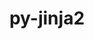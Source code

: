 ---
title: "py-jinja2"
layout: cache
categories: [package, develop-2025-03-23]
meta: {"compilers": ["apple-clang@=16.0.0", "gcc@=11.1.0", "gcc@=11.4.0", "gcc@=13.2.0", "oneapi@=2024.2.1"], "num_specs": 16, "num_specs_by_stack": {"data-vis-sdk": 1, "e4s": 4, "e4s-neoverse-v2": 1, "e4s-oneapi": 3, "hep": 1, "ml-darwin-aarch64-mps": 2, "ml-linux-aarch64-cpu": 2, "ml-linux-aarch64-cuda": 2, "ml-linux-x86_64-cpu": 2, "ml-linux-x86_64-cuda": 2, "root": 16}, "oss": ["sequoia", "ubuntu20.04", "ubuntu22.04", "ubuntu24.04"], "platforms": ["darwin", "linux"], "stacks": ["data-vis-sdk", "e4s", "e4s-neoverse-v2", "e4s-oneapi", "hep", "ml-darwin-aarch64-mps", "ml-linux-aarch64-cpu", "ml-linux-aarch64-cuda", "ml-linux-x86_64-cpu", "ml-linux-x86_64-cuda", "root"], "targets": ["aarch64", "neoverse_v2", "x86_64_v3"], "versions": ["3.1.4"]}
spec_details: [{"compiler": "oneapi@=2024.2.1", "hash": "3vwquf3va376vpkrdf52omiellzivfjc", "os": "ubuntu22.04", "platform": "linux", "size": "-", "stacks": ["e4s-oneapi", "root"], "target": "x86_64_v3", "variants": ["build_system=python_pip", "~i18n"], "versions": ["3.1.4"]}, {"compiler": "gcc@=11.1.0", "hash": "5ka6gdug4ktyzuvp7d6x7vqattcic3br", "os": "ubuntu20.04", "platform": "linux", "size": "-", "stacks": ["data-vis-sdk", "root"], "target": "x86_64_v3", "variants": ["build_system=python_pip", "~i18n"], "versions": ["3.1.4"]}, {"compiler": "gcc@=13.2.0", "hash": "7a7kjtkco27clxlxfsby2yhdjszp2fuk", "os": "ubuntu24.04", "platform": "linux", "size": "-", "stacks": ["ml-linux-aarch64-cpu", "ml-linux-aarch64-cuda", "root"], "target": "aarch64", "variants": ["build_system=python_pip", "~i18n"], "versions": ["3.1.4"]}, {"compiler": "gcc@=11.4.0", "hash": "7rwfp7oy2d2qid57uu5kelfk2xvuxjgq", "os": "ubuntu22.04", "platform": "linux", "size": "-", "stacks": ["e4s", "root"], "target": "x86_64_v3", "variants": ["build_system=python_pip", "~i18n"], "versions": ["3.1.4"]}, {"compiler": "gcc@=11.4.0", "hash": "aw7wgzyl2lixvnerfqun3mu6z7p2dndb", "os": "ubuntu22.04", "platform": "linux", "size": "-", "stacks": ["hep", "root"], "target": "x86_64_v3", "variants": ["build_system=python_pip", "~i18n"], "versions": ["3.1.4"]}, {"compiler": "gcc@=13.2.0", "hash": "b4xir7krzrswcr47v7wsnp7hvv6k4pca", "os": "ubuntu24.04", "platform": "linux", "size": "-", "stacks": ["ml-linux-x86_64-cpu", "ml-linux-x86_64-cuda", "root"], "target": "x86_64_v3", "variants": ["build_system=python_pip", "~i18n"], "versions": ["3.1.4"]}, {"compiler": "gcc@=13.2.0", "hash": "kxlmshtvvmtu3crdbppqbmni4wbdduk4", "os": "ubuntu24.04", "platform": "linux", "size": "-", "stacks": ["ml-linux-x86_64-cpu", "ml-linux-x86_64-cuda", "root"], "target": "x86_64_v3", "variants": ["build_system=python_pip", "~i18n"], "versions": ["3.1.4"]}, {"compiler": "gcc@=11.4.0", "hash": "lcycinwhhhsvkli4nrd7zlyyfzreo36i", "os": "ubuntu22.04", "platform": "linux", "size": "-", "stacks": ["e4s-neoverse-v2", "root"], "target": "neoverse_v2", "variants": ["build_system=python_pip", "~i18n"], "versions": ["3.1.4"]}, {"compiler": "gcc@=11.4.0", "hash": "louherwymtannalz64phxpfhsdpr7drf", "os": "ubuntu22.04", "platform": "linux", "size": "-", "stacks": ["e4s", "root"], "target": "x86_64_v3", "variants": ["build_system=python_pip", "~i18n"], "versions": ["3.1.4"]}, {"compiler": "oneapi@=2024.2.1", "hash": "mwbbgafza3e3smi63xssts2hyfprn7lr", "os": "ubuntu22.04", "platform": "linux", "size": "-", "stacks": ["e4s-oneapi", "root"], "target": "x86_64_v3", "variants": ["build_system=python_pip", "~i18n"], "versions": ["3.1.4"]}, {"compiler": "gcc@=11.4.0", "hash": "na52cxeg7q2ejt6oisgindl4ksy7jn64", "os": "ubuntu22.04", "platform": "linux", "size": "-", "stacks": ["e4s", "root"], "target": "x86_64_v3", "variants": ["build_system=python_pip", "~i18n"], "versions": ["3.1.4"]}, {"compiler": "apple-clang@=16.0.0", "hash": "ns37aex2k43tqumkwpq5cjvu5ydvzf7q", "os": "sequoia", "platform": "darwin", "size": "-", "stacks": ["ml-darwin-aarch64-mps", "root"], "target": "aarch64", "variants": ["build_system=python_pip", "~i18n"], "versions": ["3.1.4"]}, {"compiler": "gcc@=11.4.0", "hash": "ptvokb4q7imnsy32pq5s2aqvmmsggrg6", "os": "ubuntu22.04", "platform": "linux", "size": "-", "stacks": ["e4s", "root"], "target": "x86_64_v3", "variants": ["build_system=python_pip", "~i18n"], "versions": ["3.1.4"]}, {"compiler": "oneapi@=2024.2.1", "hash": "re7aqn4u5cbk5ylp562qa7zodzbnk3mb", "os": "ubuntu22.04", "platform": "linux", "size": "-", "stacks": ["e4s-oneapi", "root"], "target": "x86_64_v3", "variants": ["build_system=python_pip", "~i18n"], "versions": ["3.1.4"]}, {"compiler": "apple-clang@=16.0.0", "hash": "rgm4cu7t3dxcy7h5bmitimjup3x6jnph", "os": "sequoia", "platform": "darwin", "size": "-", "stacks": ["ml-darwin-aarch64-mps", "root"], "target": "aarch64", "variants": ["build_system=python_pip", "~i18n"], "versions": ["3.1.4"]}, {"compiler": "gcc@=13.2.0", "hash": "ysfb3qkd3juw7walznnuokkrkq4xfrj4", "os": "ubuntu24.04", "platform": "linux", "size": "-", "stacks": ["ml-linux-aarch64-cpu", "ml-linux-aarch64-cuda", "root"], "target": "aarch64", "variants": ["build_system=python_pip", "~i18n"], "versions": ["3.1.4"]}]
---
